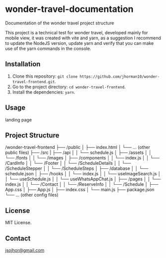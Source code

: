 # wonder-travel-documentation

Documentation of the wonder travel project structure

This project is a technical test for wonder travel, 
developed mainly for mobile view, it was created with vite and yarn, 
as a suggestion I recommend to update the NodeJS version,
update yarn and verify that you can make use of the yarn commands in the console. 

## Installation

1. Clone this repository: `git clone https://github.com/jhorman10/wonder-travel-frontend.git`.
2. Go to the project directory: `cd wonder-travel-frontend`.
3. Install the dependencies: `yarn`.

## Usage

landing page

## Project Structure

/wonder-travel-frontend
├── /public 
│   ├── index.html 
│   └── ... (other public files) 
├── /src 
|   ├── /api 
│   │   └── schedule.js 
│   ├── /assets 
│   │   └── /fonts 
│   │   └── /images 
│   ├── /components 
│   │   └── index.js 
│   │   └── /CardInfo 
│   │   └── /Footer 
│   │   └── /ScheduleDetails 
│   │   └── /ScheduleStepper 
│   │   └── /ScheduleSteps 
│   ├── /database 
│   │   └── schedule.json 
│   ├── /hooks 
│   │   └── index.js 
│   │   └── useImageSearch.js 
│   │   └── useSchedule.js 
│   │   └── useWhatsAppChat.js 
│   ├── /pages 
│   │   └── index.js 
│   │   └── /Contact 
│   │   └── /ReserveInfo 
│   │   └── /Schedule 
│   ├── App.css 
│   ├── App.js 
│   ├── index.css 
│   └── main.js 
├── package.json 
└── ... (other config files) 

## License

MIT License.

## Contact

jsojhor@gmail.com

